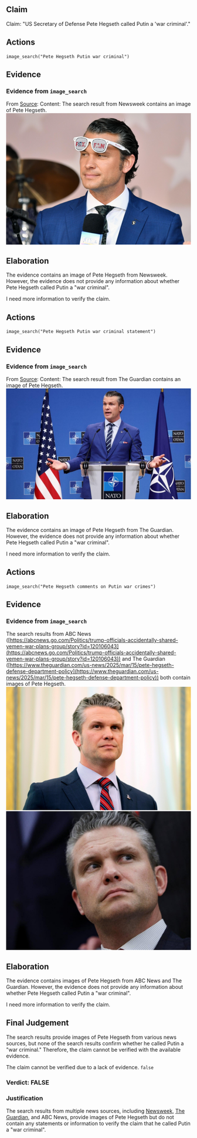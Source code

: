 ## Claim
Claim: "US Secretary of Defense Pete Hegseth called Putin a 'war criminal'."

## Actions
```
image_search("Pete Hegseth Putin war criminal")
```

## Evidence
### Evidence from `image_search`
From [Source](https://www.newsweek.com/pete-hegseth-vladimir-putin-war-criminal-1985251): 
Content: The search result from Newsweek contains an image of Pete Hegseth. ![image 6590](media/2025-08-29_22-53-1756508005-551452.jpg)


## Elaboration
The evidence contains an image of Pete Hegseth from Newsweek. However, the evidence does not provide any information about whether Pete Hegseth called Putin a "war criminal".

I need more information to verify the claim.


## Actions
```
image_search("Pete Hegseth Putin war criminal statement")
```

## Evidence
### Evidence from `image_search`
From [Source](https://www.theguardian.com/world/2025/feb/13/pete-hegseth-says-everything-on-table-end-ukraine-war): 
Content: The search result from The Guardian contains an image of Pete Hegseth. ![image 6596](media/2025-08-29_22-53-1756508020-755577.jpg)


## Elaboration
The evidence contains an image of Pete Hegseth from The Guardian. However, the evidence does not provide any information about whether Pete Hegseth called Putin a "war criminal".

I need more information to verify the claim.


## Actions
```
image_search("Pete Hegseth comments on Putin war crimes")
```

## Evidence
### Evidence from `image_search`
The search results from ABC News ([https://abcnews.go.com/Politics/trump-officials-accidentally-shared-yemen-war-plans-group/story?id=120106043](https://abcnews.go.com/Politics/trump-officials-accidentally-shared-yemen-war-plans-group/story?id=120106043)) and The Guardian ([https://www.theguardian.com/us-news/2025/mar/15/pete-hegseth-defense-department-policy](https://www.theguardian.com/us-news/2025/mar/15/pete-hegseth-defense-department-policy)) both contain images of Pete Hegseth. ![image 6605](media/2025-08-29_22-53-1756508031-070960.jpg) ![image 6606](media/2025-08-29_22-53-1756508031-266751.jpg)


## Elaboration
The evidence contains images of Pete Hegseth from ABC News and The Guardian. However, the evidence does not provide any information about whether Pete Hegseth called Putin a "war criminal".

I need more information to verify the claim.


## Final Judgement
The search results provide images of Pete Hegseth from various news sources, but none of the search results confirm whether he called Putin a "war criminal." Therefore, the claim cannot be verified with the available evidence.

The claim cannot be verified due to a lack of evidence. `false`


### Verdict: FALSE

### Justification
The search results from multiple news sources, including [Newsweek](https://www.newsweek.com/pete-hegseth-vladimir-putin-war-criminal-1985251), [The Guardian](https://www.theguardian.com/world/2025/feb/13/pete-hegseth-says-everything-on-table-end-ukraine-war), and ABC News, provide images of Pete Hegseth but do not contain any statements or information to verify the claim that he called Putin a "war criminal".
